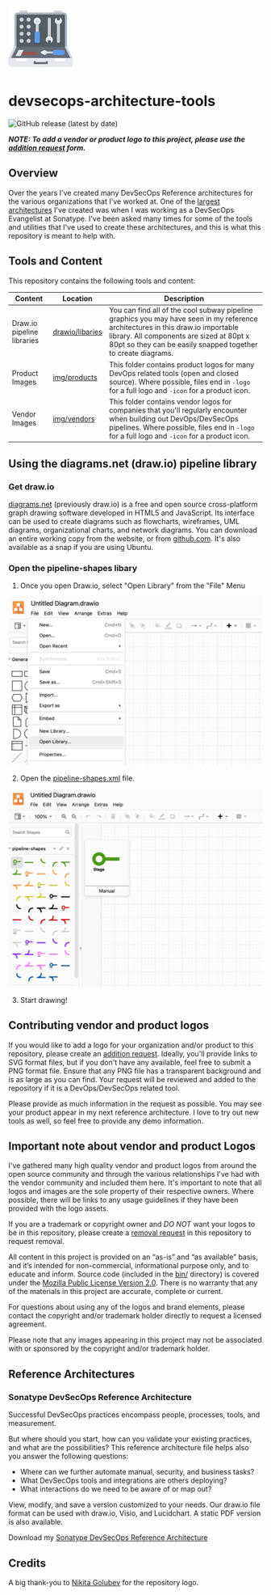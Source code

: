![](img/toolbox128x128.png)

# devsecops-architecture-tools

![GitHub release (latest by date)](https://img.shields.io/github/v/release/djschleen/devsecops-architecture-tools) 

***NOTE: To add a vendor or product logo to this project, please use the [addition request](https://github.com/djschleen/devsecops-architecture-tools/issues/new/choose) form.***

## Overview

Over the years I've created many DevSecOps Reference architectures for the various organizations that I've worked at. One of the [largest architectures](https://www.sonatype.com/resources/white-paper-test-drive-a-devsecops-reference-architecture) I've created was when I was working as a DevSecOps Evangelist at Sonatype. I've been asked many times for some of the tools and utilities that I've used to create these architectures, and this is what this repository is meant to help with.

## Tools and Content

This repository contains the following tools and content:

| Content | Location | Description |
|---|---|---|
| Draw.io pipeline libraries | [drawio/libaries](drawio/libraries/) | You can find all of the cool subway pipeline graphics you may have seen in my reference architectures in this draw.io importable library. All components are sized at 80pt x 80pt so they can be easily snapped together to create diagrams. |
| Product Images | [img/products](img/products/) | This folder contains product logos for many DevOps related tools (open and closed source). Where possible, files end in ```-logo``` for a full logo and ```-icon``` for a product icon. |
| Vendor Images | [img/vendors](img/vendors/) | This folder contains vendor logos for companies that you'll regularly encounter when building out DevOps/DevSecOps pipelines. Where possible, files end in ```-logo``` for a full logo and ```-icon``` for a product icon. |

## Using the diagrams.net (draw.io) pipeline library

### Get draw.io
[diagrams.net](https://diagrams.net) (previously draw.io) is a free and open source cross-platform graph drawing software developed in HTML5 and JavaScript. Its interface can be used to create diagrams such as flowcharts, wireframes, UML diagrams, organizational charts, and network diagrams. You can download an entire working copy from the website, or from [github.com](https://github.com/jgraph/drawio-desktop). It's also available as a snap if you are using Ubuntu.

### Open the pipeline-shapes libary

1. Once you open Draw.io, select "Open Library" from the "File" Menu 

![](img/docs/openlibrary.png)

2. Open the [pipeline-shapes.xml](drawio/libraries/pipeline-shapes.xml) file.

![](img/docs/pipelineshapes.png)

3. Start drawing!

## Contributing vendor and product logos
If you would like to add a logo for your organization and/or product to this repository, please create an [addition request](https://github.com/djschleen/devsecops-architecture-tools/issues/new/choose). Ideally, you'll provide links to SVG format files, but if you don't have any available, feel free to submit a PNG format file. Ensure that any PNG file has a transparent background and is as large as you can find. Your request will be reviewed and added to the repository if it is a DevOps/DevSecOps related tool. 

Please provide as much information in the request as possible. You may see your product appear in my next reference architecture. I love to try out new tools as well, so feel free to provide any demo information.

## Important note about vendor and product Logos

I've gathered many high quality vendor and product logos from around the open source community and through the various relationships I've had with the vendor community and included them here. It's important to note that all logos and images are the sole property of their respective owners. Where possible, there will be links to any usage guidelines if they have been provided with the logo assets.

If you are a trademark or copyright owner and *DO NOT* want your logos to be in this repository, please create a [removal request](https://github.com/djschleen/devsecops-architecture-tools/issues/new/choose) in this repository to request removal.

All content in this project is provided on an “as-is” and “as available” basis, and it’s intended for non-commercial, informational purpose only, and to educate and inform. Source code (included in the [bin/](bin/) directory) is covered under the [Mozilla Public License Version 2.0](LICENSE). There is no warranty that any of the materials in this project are accurate, complete or current.

For questions about using any of the logos and brand elements, please contact the copyright and/or trademark holder directly to request a licensed agreement.

Please note that any images appearing in this project may not be associated with or sponsored by the copyright and/or trademark holder.

## Reference Architectures
### Sonatype DevSecOps Reference Architecture

Successful DevSecOps practices encompass people, processes, tools, and measurement.

But where should you start, how can you validate your existing practices, and what are the possibilities? This reference architecture file helps also you answer the following questions:

* Where can we further automate manual, security, and business tasks?
* What DevSecOps tools and integrations are others deploying?
* What interactions do we need to be aware of or map out?

View, modify, and save a version customized to your needs. Our draw.io file format can be used with draw.io, Visio, and Lucidchart. A static PDF version is also available.

Download my [Sonatype DevSecOps Reference Architecture](https://www.sonatype.com/resources/white-paper-test-drive-a-devsecops-reference-architecture)



## Credits

A big thank-you to [Nikita Golubev](https://www.flaticon.com/authors/nikita-golubev) for the repository logo.